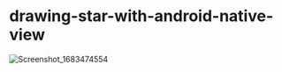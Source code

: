 # drawing-star-with-android-native-view
![Screenshot_1683474554](https://user-images.githubusercontent.com/28990749/236689652-545091c7-ad5e-4a43-9571-931c6eef35af.png)
